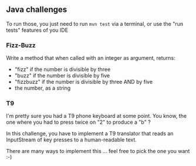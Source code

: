 ## Java challenges

To run those, you just need to run `mvn test` via a terminal, or use the "run tests" features of you IDE

### Fizz-Buzz

Write a method that when called with an integer as argument, returns:

* "fizz" if the number is divisible by three
* "buzz" if the number is divisible by five
* "fizzbuzz" if the number is divisible by three AND by five
* the number, as a string

### T9

I'm pretty sure you had a T9 phone keyboard at some point. You know, the one where you had to press twice on "2" to produce a "b" ?

In this challenge, you have to implement a T9 translator that reads an InputStream of key presses to a human-readable text.

There are many ways to implement this ... feel free to pick the one you want :-) 
